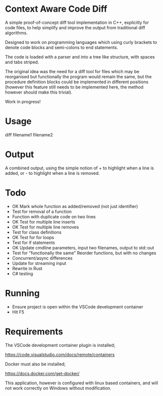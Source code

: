 # Context Aware Code Diff 

A simple proof-of-concept diff tool implementation in C++, explicitly for code files, to help simplify and improve the output from traditional diff algorithms.

Designed to work on programming languages which using curly brackets to denote code blocks and semi-colons to end statements.

The code is loaded with a parser and into a tree like structure, with spaces and tabs striped.

The original idea was the need for a diff tool for files which may be reorganised but functionally the program would remain the same, but the procedure definition blocks could be implemented in different positions (however this feature still needs to be implemented here, the method however should make this trivial).

Work in progress!

# Usage

diff filename1 filename2

# Output

A combined output, using the simple notion of + to highlight when a line is added, or - to highlight when a line is removed.

# Todo

- OK Mark whole function as added/removed (not just identifier)
- Test for removal of a function
- Function with duplicate code on two lines
- OK Test for multiple line inserts
- OK Test for multiple line removes
- Test for class definitions
- OK Test for for loops
- Test for if statements
- OK Update cmdline parameters, input two filenames, output to std::out
- Test for "functionally the same" Reorder functions, but with no changes
- Concurrent/async differences 
- Update for streaming input
- Rewrite in Rust
- C# testing

# Running

- Ensure project is open within the VSCode development container
- Hit F5

# Requirements

The VSCode development container plugin is installed;

https://code.visualstudio.com/docs/remote/containers

Docker must also be installed;

https://docs.docker.com/get-docker/

This application, however is configured with linux based containers, and will not work correctly on Windows without modification.
